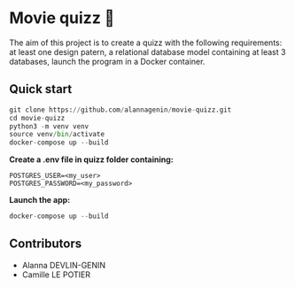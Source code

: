 # Movie quizz :movie_camera:

The aim of this project is to create a quizz with the following requirements: at least one design patern, a relational database model containing at least 3 databases, launch the program in a Docker container.

## Quick start

```python 
git clone https://github.com/alannagenin/movie-quizz.git
cd movie-quizz
python3 -m venv venv
source venv/bin/activate
docker-compose up --build
```

**Create a .env file in quizz folder containing:**
```.env
POSTGRES_USER=<my_user>
POSTGRES_PASSWORD=<my_password>
```

**Launch the app:**
```python 
docker-compose up --build
```

## Contributors

* Alanna DEVLIN-GENIN
* Camille LE POTIER
